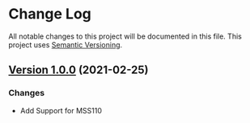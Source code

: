 # Change Log

All notable changes to this project will be documented in this file. This project uses [Semantic Versioning](https://semver.org/).

## [Version 1.0.0](https://github.com/donavanbecker/homebridge-meross-cloud/releases/tag/v1.0.0) (2021-02-25)

### Changes

- Add Support for MSS110